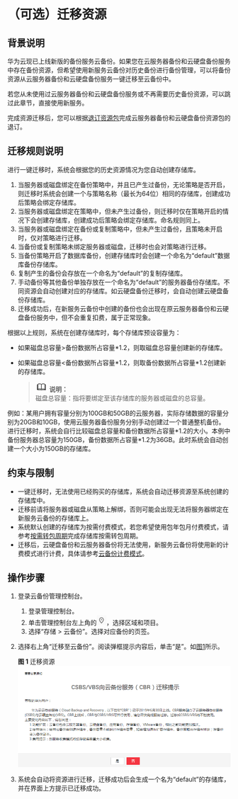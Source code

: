 # （可选）迁移资源<a name="cbr_03_0104"></a>

## 背景说明<a name="section10166104811512"></a>

华为云现已上线新版的备份服务云备份。如果您在云服务器备份和云硬盘备份服务中存在备份资源，但希望使用新服务云备份对历史备份进行备份管理，可以将备份资源从云服务器备份和云硬盘备份服务一键迁移至云备份中。

若您从未使用过云服务器备份和云硬盘备份服务或不再需要历史备份资源，可以跳过此章节，直接使用新服务。

完成资源迁移后，您可以根据[退订资源包](https://support.huaweicloud.com/cbr_faq/cbr_06_0028.html)完成云服务器备份和云硬盘备份资源包的退订。

## 迁移规则说明<a name="section136611613205217"></a>

进行一键迁移时，系统会根据您的历史资源情况为您自动创建存储库。

1.  当服务器或磁盘绑定在备份策略中，并且已产生过备份，无论策略是否开启，则迁移时系统会创建一个与策略名称（最长为64位）相同的存储库，创建成功后策略会绑定存储库。
2.  当服务器或磁盘绑定在策略中，但未产生过备份，则迁移时仅在策略开启的情况下会创建存储库，创建成功后策略会绑定存储库。命名规则同上。
3.  当服务器或磁盘绑定在备份或复制策略中，但未产生过备份，且策略未开启时，仅对策略进行迁移。
4.  当备份或复制策略未绑定服务器或磁盘，迁移时也会对策略进行迁移。
5.  当备份策略开启了数据库备份，创建存储库时会创建一个命名为“default”数据库备份存储库。
6.  复制产生的备份会存放在一个命名为“default”的复制存储库。
7.  手动备份等其他备份单独存放在一个命名为“default”的服务器备份存储库。不同资源会自动创建对应的存储库。如云硬盘备份迁移时，会自动创建云硬盘备份存储库。
8.  迁移成功后，在新服务云备份中创建的备份也会出现在原云服务器备份和云硬盘备份服务中，但不会重复扣费，属于正常现象。

根据以上规则，系统在创建存储库时，每个存储库预设容量为：

-   如果磁盘总容量\>备份数据所占容量\*1.2，则取磁盘总容量创建新的存储库。
-   如果磁盘总容量<备份数据所占容量\*1.2，则取备份数据所占容量\*1.2创建新的存储库。

    >![](public_sys-resources/icon-note.gif) **说明：**   
    >磁盘总容量：指将要绑定至该存储库的服务器或磁盘的总容量。  


例如：某用户拥有容量分别为100GB和50GB的云服务器，实际存储数据的容量分别为20GB和10GB，使用云服务器备份服务分别手动创建过一个普通整机备份。进行迁移时，系统会自行比较磁盘总容量和备份数据所占容量\*1.2的大小。本例中备份服务器总容量为150GB，备份数据所占容量\*1.2为36GB。此时系统会自动创建一个大小为150GB的存储库。

## 约束与限制<a name="section1520702113119"></a>

-   一键迁移时，无法使用已经购买的存储库，系统会自动迁移资源至系统创建的存储库中。
-   迁移前请将服务器或磁盘从策略上解绑，否则可能会出现无法将服务器绑定在新服务云备份的存储库上。
-   系统默认创建的存储库为按需付费模式，若您希望使用包年包月付费模式，请参考[按需转包周期](按需转包周期.md)完成存储库按需转包周期。
-   迁移后，云硬盘备份和云服务器备份将无法使用，新服务云备份将使用新的计费模式进行计费，具体请参考[云备份计费模式](https://support.huaweicloud.com/cbr_faq/cbr_06_0023.html)。

## 操作步骤<a name="section117120569157"></a>

1.  登录云备份管理控制台。
    1.  登录管理控制台。
    2.  单击管理控制台左上角的![](figures/icon-region.png)，选择区域和项目。
    3.  选择“存储 \> 云备份”。选择对应备份的页签。

2.  选择右上角“迁移至云备份”。阅读弹框提示内容后，单击“是”。如[图1](#fig1730015415381)所示。

    **图 1**  迁移资源<a name="fig1730015415381"></a>  
    ![](figures/迁移资源.png "迁移资源")

3.  系统会自动将资源进行迁移，迁移成功后会生成一个名为“default”的存储库，并在界面上方提示已迁移成功。

